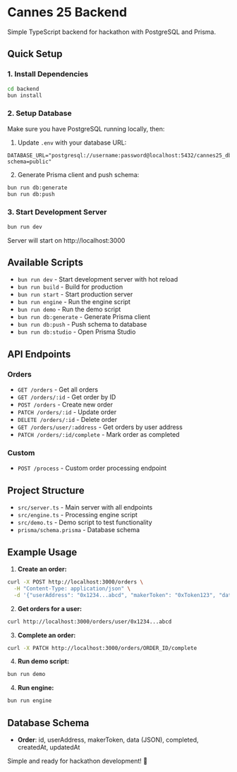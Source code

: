 # Cannes 25 Backend

Simple TypeScript backend for hackathon with PostgreSQL and Prisma.

## Quick Setup

### 1. Install Dependencies

```bash
cd backend
bun install
```

### 2. Setup Database

Make sure you have PostgreSQL running locally, then:

1. Update `.env` with your database URL:

```env
DATABASE_URL="postgresql://username:password@localhost:5432/cannes25_db?schema=public"
```

2. Generate Prisma client and push schema:

```bash
bun run db:generate
bun run db:push
```

### 3. Start Development Server

```bash
bun run dev
```

Server will start on http://localhost:3000

## Available Scripts

- `bun run dev` - Start development server with hot reload
- `bun run build` - Build for production
- `bun run start` - Start production server
- `bun run engine` - Run the engine script
- `bun run demo` - Run the demo script
- `bun run db:generate` - Generate Prisma client
- `bun run db:push` - Push schema to database
- `bun run db:studio` - Open Prisma Studio

## API Endpoints

### Orders

- `GET /orders` - Get all orders
- `GET /orders/:id` - Get order by ID
- `POST /orders` - Create new order
- `PATCH /orders/:id` - Update order
- `DELETE /orders/:id` - Delete order
- `GET /orders/user/:address` - Get orders by user address
- `PATCH /orders/:id/complete` - Mark order as completed

### Custom

- `POST /process` - Custom order processing endpoint

## Project Structure

- `src/server.ts` - Main server with all endpoints
- `src/engine.ts` - Processing engine script
- `src/demo.ts` - Demo script to test functionality
- `prisma/schema.prisma` - Database schema

## Example Usage

1. **Create an order:**

```bash
curl -X POST http://localhost:3000/orders \
  -H "Content-Type: application/json" \
  -d '{"userAddress": "0x1234...abcd", "makerToken": "0xToken123", "data": {"amount": "100", "type": "swap"}}'
```

2. **Get orders for a user:**

```bash
curl http://localhost:3000/orders/user/0x1234...abcd
```

3. **Complete an order:**

```bash
curl -X PATCH http://localhost:3000/orders/ORDER_ID/complete
```

4. **Run demo script:**

```bash
bun run demo
```

4. **Run engine:**

```bash
bun run engine
```

## Database Schema

- **Order**: id, userAddress, makerToken, data (JSON), completed, createdAt, updatedAt

Simple and ready for hackathon development! 🚀
